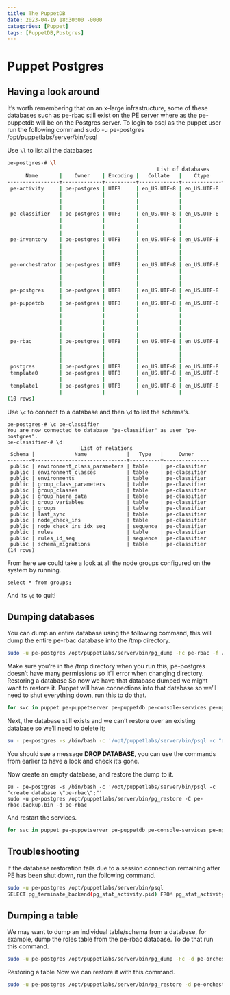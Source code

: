 ```yaml
---
title: The PuppetDB
date: 2023-04-19 18:30:00 -0000
catagories: [Puppet]
tags: [PuppetDB,Postgres]
---
```


# Puppet Postgres

## Having a look around
It’s worth remembering that on an x-large infrastructure, some of these databases such as pe-rbac still exist on the PE server where as the pe-puppetdb will be on the Postgres server. 
To login to psql as the puppet user run the following command
sudo -u pe-postgres /opt/puppetlabs/server/bin/psql

Use ```\l``` to list all the databases

```bash
pe-postgres-# \l
                                                 List of databases
      Name       |    Owner    | Encoding |   Collate   |    Ctype    |              Access privileges
-----------------+-------------+----------+-------------+-------------+---------------------------------------------
 pe-activity     | pe-postgres | UTF8     | en_US.UTF-8 | en_US.UTF-8 | =T/"pe-postgres"                           +
                 |             |          |             |             | "pe-postgres"=CTc/"pe-postgres"            +
                 |             |          |             |             | "pe-activity-read"=c/"pe-postgres"         +
                 |             |          |             |             | "pe-activity-write"=c/"pe-postgres"
 pe-classifier   | pe-postgres | UTF8     | en_US.UTF-8 | en_US.UTF-8 | =T/"pe-postgres"                           +
                 |             |          |             |             | "pe-postgres"=CTc/"pe-postgres"            +
                 |             |          |             |             | "pe-classifier-read"=c/"pe-postgres"       +
                 |             |          |             |             | "pe-classifier-write"=c/"pe-postgres"
 pe-inventory    | pe-postgres | UTF8     | en_US.UTF-8 | en_US.UTF-8 | =T/"pe-postgres"                           +
                 |             |          |             |             | "pe-postgres"=CTc/"pe-postgres"            +
                 |             |          |             |             | "pe-inventory-read"=c/"pe-postgres"        +
                 |             |          |             |             | "pe-inventory-write"=c/"pe-postgres"
 pe-orchestrator | pe-postgres | UTF8     | en_US.UTF-8 | en_US.UTF-8 | =T/"pe-postgres"                           +
                 |             |          |             |             | "pe-postgres"=CTc/"pe-postgres"            +
                 |             |          |             |             | "pe-orchestrator-read"=c/"pe-postgres"     +
                 |             |          |             |             | "pe-orchestrator-write"=c/"pe-postgres"
 pe-postgres     | pe-postgres | UTF8     | en_US.UTF-8 | en_US.UTF-8 | =T/"pe-postgres"                           +
                 |             |          |             |             | "pe-postgres"=CTc/"pe-postgres"
 pe-puppetdb     | pe-postgres | UTF8     | en_US.UTF-8 | en_US.UTF-8 | =T/"pe-postgres"                           +
                 |             |          |             |             | "pe-postgres"=CTc/"pe-postgres"            +
                 |             |          |             |             | "pe-puppetdb"=CT/"pe-postgres"             +
                 |             |          |             |             | "pe-puppetdb-migrator"=c*/"pe-postgres"    +
                 |             |          |             |             | "pe-puppetdb"=c/"pe-puppetdb-migrator"     +
                 |             |          |             |             | "pe-puppetdb-read"=c/"pe-puppetdb-migrator"
 pe-rbac         | pe-postgres | UTF8     | en_US.UTF-8 | en_US.UTF-8 | =T/"pe-postgres"                           +
                 |             |          |             |             | "pe-postgres"=CTc/"pe-postgres"            +
                 |             |          |             |             | "pe-rbac-read"=c/"pe-postgres"             +
                 |             |          |             |             | "pe-rbac-write"=c/"pe-postgres"
 postgres        | pe-postgres | UTF8     | en_US.UTF-8 | en_US.UTF-8 |
 template0       | pe-postgres | UTF8     | en_US.UTF-8 | en_US.UTF-8 | =c/"pe-postgres"                           +
                 |             |          |             |             | "pe-postgres"=CTc/"pe-postgres"
 template1       | pe-postgres | UTF8     | en_US.UTF-8 | en_US.UTF-8 | =c/"pe-postgres"                           +
                 |             |          |             |             | "pe-postgres"=CTc/"pe-postgres"
(10 rows)
```

Use ```\c``` to connect to a database and then ```\d``` to list the schema’s.

```
pe-postgres-# \c pe-classifier
You are now connected to database "pe-classifier" as user "pe-postgres".
pe-classifier-# \d
                        List of relations
 Schema |             Name             |   Type   |     Owner
--------+------------------------------+----------+---------------
 public | environment_class_parameters | table    | pe-classifier
 public | environment_classes          | table    | pe-classifier
 public | environments                 | table    | pe-classifier
 public | group_class_parameters       | table    | pe-classifier
 public | group_classes                | table    | pe-classifier
 public | group_hiera_data             | table    | pe-classifier
 public | group_variables              | table    | pe-classifier
 public | groups                       | table    | pe-classifier
 public | last_sync                    | table    | pe-classifier
 public | node_check_ins               | table    | pe-classifier
 public | node_check_ins_idx_seq       | sequence | pe-classifier
 public | rules                        | table    | pe-classifier
 public | rules_id_seq                 | sequence | pe-classifier
 public | schema_migrations            | table    | pe-classifier
(14 rows)
```

From here we could take a look at all the node groups configured on the system by running.

```psql
select * from groups;
```

And its ```\q``` to quit!

## Dumping databases

You can dump an entire database using the following command, this will dump the entire pe-rbac database into the /tmp directory.

```bash
sudo -u pe-postgres /opt/puppetlabs/server/bin/pg_dump -Fc pe-rbac -f /tmp/pe-rbac.backup.bin
```

Make sure you’re in the /tmp directory when you run this, pe-postgres doesn’t have many permissions so it’ll error when changing directory.
Restoring a database
So now we have that database dumped we might want to restore it. Puppet will have connections into that database so we’ll need to shut everything down, run this to do that.

```bash
for svc in puppet pe-puppetserver pe-puppetdb pe-console-services pe-nginx pe-orchestration-services pxp-agent; do echo "Stopping $svc" ; puppet resource service $svc ensure=stopped; done
```

Next, the database still exists and we can’t restore over an existing database so we’ll need to delete it;

```bash
su - pe-postgres -s /bin/bash -c '/opt/puppetlabs/server/bin/psql -c "drop database \"pe-rbac\";"'
```

You should see a message **DROP DATABASE**, you can use the commands from earlier to have a look and check it’s gone. 

Now create an empty database, and restore the dump to it.

```
su - pe-postgres -s /bin/bash -c '/opt/puppetlabs/server/bin/psql -c "create database \"pe-rbac\";"'
sudo -u pe-postgres /opt/puppetlabs/server/bin/pg_restore -C pe-rbac.backup.bin -d pe-rbac
```

And restart the services.

```bash
for svc in puppet pe-puppetserver pe-puppetdb pe-console-services pe-nginx pe-orchestration-services pxp-agent; do echo "Starting $svc" ; puppet resource service $svc ensure=running; done
```

## Troubleshooting
If the database restoration fails due to a session connection remaining after PE has been shut down, run the following command.

```bash
sudo -u pe-postgres /opt/puppetlabs/server/bin/psql
SELECT pg_terminate_backend(pg_stat_activity.pid) FROM pg_stat_activity WHERE pg_stat_activity.datname = '<database name>' 
```

## Dumping a table
We may want to dump an individual table/schema from a database, for example, dump the roles table from the pe-rbac database. To do that run this command.

```bash
sudo -u pe-postgres /opt/puppetlabs/server/bin/pg_dump -Fc -d pe-orchestrator -t dumplings_node_groups > /tmp/dumplings_node_groups.sql
```

Restoring a table
Now we can restore it with this command.

```bash
sudo -u pe-postgres /opt/puppetlabs/server/bin/pg_restore -d pe-orchestrator -a -t dumplings_node_groups /tmp/dumplings_node_groups.sql
```